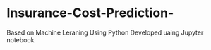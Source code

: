 # Insurance-Cost-Prediction-
Based on Machine Leraning Using Python
Developed uaing Jupyter notebook
